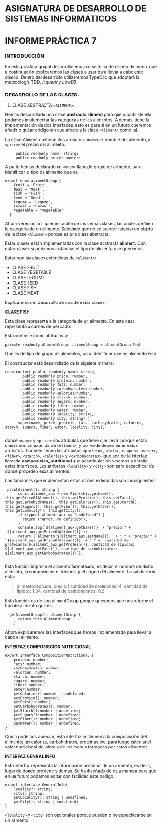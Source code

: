 # ASIGNATURA DE DESARROLLO DE SISTEMAS INFORMÁTICOS
# INFORME PRÁCTICA 7


### INTRODUCCIÓN

En esta práctica grupal desarrollaremos un sistema de diseño de menú, que a continuación explicaremos las clases a usar para llevar a cabo este diseño. Dentro del desarrollo utilizaremos TypeDoc que adoptará la metodología TDD, *Inquerir* y *LowDB*.

### DESARROLLO DE LAS CLASES:

1) CLASE ABSTRACTA `<ALIMENT>`.

Hemos desarrollado una clase **abstracta aliment** para que a partir de ella podamos implementar las categorias de los alimentos. A demás, tiene la implementación de dos interfaces, esto es para si en un futuro queremos añadir o quitar código sin que afecte a la clase `<Aliment>` como tal.

La clase Aliment contiene dos atributos: `<name>` el nombre del alimento, y `<price>` el precio del alimento. 

```
     public readonly name: string;
     public readonly price: number;
```

A parte hemos declarado un `<enum>` llamado grupo de alimento, para identificar el tipo de alimento que es.

```
export enum alimentGroup {
    Fruit = 'Fruit',
    Meat = 'Meat',
    Fish = 'Fish',
    Seed = 'Seed',
    Legume = 'Legume',
    Cereal = "Cereal",
    Vegetable = "Vegetable"
  }
```

Ahora veremos la implementación de las demas clases, las cuales definen la categoria de un alimento. Sabiendo que no se puede instaciar un objeto de la clase `<Aliment>` porque es una clase abstracta. 

Estas clases están implementadas con la clase abstracta **aliment**. Con estas clases si podemos instanciar el tipo de alimento que queremos.

Estas son las clases extendidas de `<aliment>`:

* CLASE FRUIT
* CLASE VEGETABLE
* CLASE LEGUME
* CLASE SEED
* CLASE FISH
* CLASE MEAT

Explicaremos el desarrollo de una de estas clases:

**CLASE FISH**

Esta clase representa a la categoria de un alimento. En este caso representa a carnes de pescado.

Esta contiene como atributos a:
```
private readonly AlimentGroup: alimentGroup = alimentGroup.Fish
```
Que es de tipo de grupo de alimentos, para identificar que es alimemto Fish.

El constructor está desarrollado de la siguiete manera:
```
constructor( public readonly name: string,
        public readonly price: number,
        public readonly protein: number,
        public readonly fats: number,
        public readonly carbohydrates: number,
        public readonly calories:number,
        public readonly starch: number,
        public readonly sugars: number,
        public readonly fiber: number,
        public readonly water: number,
        public readonly locality: string,
        public readonly city: string) {
      super(name, price, protein, fats, carbohydrates, calories, starch, sugars, fiber, water, locality, city);
    }
```
donde `<name>` y `<price>` sos atributos que tiene que llevar porque estas clases son un extends de `<Aliment>`, y por ende deben tener estos atributos. Tambien tienen los atributos `<protein>` , `<fats>`, `<sugars>`, `<water>`, `<fiber>`, `<starch>`, `<calories>` y `<carbohydrates>`, que son de la interfaz llamada **composicion_nutritional** que acontinuiación veremos a detalle estas interfaces. Los atributos `<locality>` y `<city>` son para especificar de donde proceden esos alimentos.

Las funciones que implementan estas clases extendidas son las siguientes:

```
 printAliment(): string {
      const aliment_aux = new Fish(this.getName(), this.getPriceOfAliment(), this.getProtein(), this.getFats(), this.getCarbohydrates(), this.getCalories(), this.getStarch(), this.getSugars(), this.getFiber(), this.getWater(), this.getLocality(), this.getCity());
      if (typeof aliment_aux == "undefined") {
        return ("error, no definido");
      }
      console.log(`${aliment_aux.getName()}` + "precio:" + `${aliment_aux.getPriceOfAliment()}`);
      return (`alimento:${aliment_aux.getName()},` + " " + "precio:" + `${aliment_aux.getPriceOfAliment()}` + " " + `cantidad de proteianas:${aliment_aux.getProtein()}, cantidad de lipidos: ${aliment_aux.getFats()}, cantidad de carbohidratos: ${aliment_aux.getCarbohydrates()}`);
    }
```
Esta función imprime el alimento formateado, es decir, el nombre de dicho alimento, la composición nutricional y el origen del alimento. La salida seria esta:

> alimento:lechuga, precio:1 cantidad de proteianas:14, cantidad de lipidos: 1.34, cantidad de carbohidratos: 0.2 

Esta función es de tipo alimentGroup porque queremos que nos retorne el tipo de alimento que es.

```
  getAlimentGroup(): alimentGroup {
      return this.AlimentGroup;
    }
```

Ahora explicaremos las interfaces que hemos implementado para llevar a cabo el alimento.

**INTERFAZ COMPOSISCION NUTRICIONAL**

```
export interface CompositionNutritional {
    protein: number;
    fats: number;
    carbohydrates: number;
    calories: number;
    starch: number;
    sugars: number;
    fiber: number;
    water:number;
    getCalories():number | undefined;
    getProtein(): number;
    getFats():number;
    getCarbohydrates(): number;
    getStarch():number | undefined;
    getSugars():number | undefined;
    getFiber(): number | undefined;
    getWater(): number | undefined;
}
``` 

Como podemos apreciar, esta interfaz implementa la composisción del alimento; las calorias, carbohidratos, proteinas,etc. para luego calcular el valor nutricional del plato y de los menus formados por estos alimentos.

**INTERFAZ GENRAL INFO**

Esta interfaz representa la información adicional de un alimento, es decir, lugar de donde proviene y demas. 
Se ha diseñado de esta manera para que en un futuro podamos editar con facilidad este codigo.
```
export interface GeneralInfo{
    locality?: string;
    city?: string;
    getLocality(): string | undefined;
    getCity(): string | undefined;
}
```
`<locality>` y `<city>` son opcionales porque pueden o no especificarse en un alimento.
